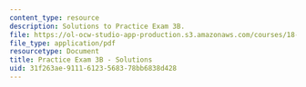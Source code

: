 ```yaml
---
content_type: resource
description: Solutions to Practice Exam 3B.
file: https://ol-ocw-studio-app-production.s3.amazonaws.com/courses/18-02-multivariable-calculus-fall-2007/31f263ae91116123568378bb6838d428_prac3bsol.pdf
file_type: application/pdf
resourcetype: Document
title: Practice Exam 3B - Solutions
uid: 31f263ae-9111-6123-5683-78bb6838d428
---
```


